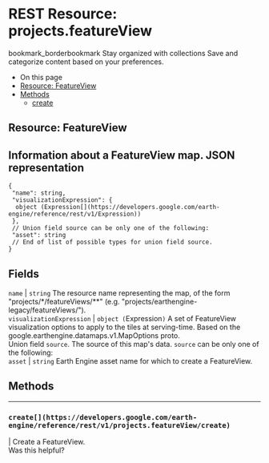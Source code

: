  
#  REST Resource: projects.featureView 
bookmark_borderbookmark Stay organized with collections  Save and categorize content based on your preferences.
  * On this page
  * [Resource: FeatureView](https://developers.google.com/earth-engine/reference/rest/v1/projects.featureView#resource:-featureview)
  * [Methods](https://developers.google.com/earth-engine/reference/rest/v1/projects.featureView#methods)
    * [create](https://developers.google.com/earth-engine/reference/rest/v1/projects.featureView#create)


## Resource: FeatureView
Information about a FeatureView map.
JSON representation  
---  
```
{
 "name": string,
 "visualizationExpression": {
  object (Expression[](https://developers.google.com/earth-engine/reference/rest/v1/Expression))
 },
 // Union field source can be only one of the following:
 "asset": string
 // End of list of possible types for union field source.
}
```
  
Fields  
---  
`name` |  `string` The resource name representing the map, of the form "projects/*/featureViews/**" (e.g. "projects/earthengine-legacy/featureViews/").  
`visualizationExpression` |  `object (`Expression[](https://developers.google.com/earth-engine/reference/rest/v1/Expression)`)` A set of FeatureView visualization options to apply to the tiles at serving-time. Based on the google.earthengine.datamaps.v1.MapOptions proto.  
Union field `source`. The source of this map's data. `source` can be only one of the following:  
`asset` |  `string` Earth Engine asset name for which to create a FeatureView.  
## Methods  
---  
### `create[](https://developers.google.com/earth-engine/reference/rest/v1/projects.featureView/create)`
|  Create a FeatureView.  
Was this helpful?

